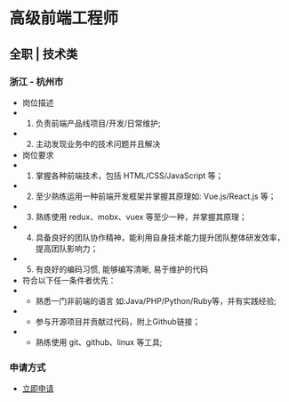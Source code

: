 
# 高级前端工程师
## 全职  |  技术类
### 浙江 - 杭州市

- 岗位描述
- 1. 负责前端产品线项目/开发/日常维护;
- 2. 主动发现业务中的技术问题并且解决
- 岗位要求
- 1. 掌握各种前端技术，包括 HTML/CSS/JavaScript 等；
- 2. 至少熟练运用一种前端开发框架并掌握其原理如: Vue.js/React.js 等；
- 3. 熟练使用 redux、mobx、vuex 等至少一种，并掌握其原理；
- 4. 具备良好的团队协作精神，能利用自身技术能力提升团队整体研发效率，提高团队影响力；
- 5. 有良好的编码习惯, 能够编写清晰, 易于维护的代码
- 符合以下任一条件者优先：
- * 熟悉一门非前端的语言 如:Java/PHP/Python/Ruby等，并有实践经验;
- * 参与开源项目并贡献过代码，附上Github链接；
- * 熟练使用 git、github、linux 等工具;
### 申请方式
- <a href="mailto:hr@tuya.com" title=yourName-高级前端工程师>立即申请</a>